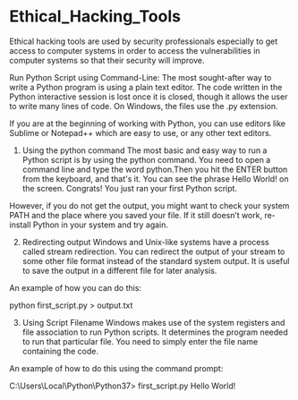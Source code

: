 # Ethical_Hacking_Tools
Ethical hacking tools are used by security professionals especially to get access to computer systems in order to access the vulnerabilities in computer systems so that their security will improve.

Run Python Script using Command-Line:
The most sought-after way to write a Python program is using a plain text editor. The code written in the Python interactive session is lost once it is closed, though it allows the user to write many lines of code. On Windows, the files use the .py extension.  

If you are at the beginning of working with Python, you can use editors like Sublime or Notepad++ which are easy to use, or any other text editors.

1. Using the python command
The most basic and easy way to run a Python script is by using the python command. You need to open a command line and type the word python.Then you hit the ENTER button from the keyboard, and that's it. You can see the phrase Hello World! on the screen. Congrats! You just ran your first Python script. 

However, if you do not get the output, you might want to check your system PATH and the place where you saved your file. If it still doesn’t work, re-install Python in your system and try again.

2. Redirecting output
Windows and Unix-like systems have a process called stream redirection. You can redirect the output of your stream to some other file format instead of the standard system output. It is useful to save the output in a different file for later analysis.

An example of how you can do this:

python first_script.py > output.txt

3. Using Script Filename
Windows makes use of the system registers and file association to run Python scripts. It determines the program needed to run that particular file. You need to simply enter the file name containing the code.

An example of how to do this using the command prompt:

C:\Users\Local\Python\Python37> first_script.py
Hello World!
